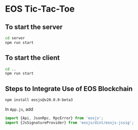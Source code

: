 # EOS Tic-Tac-Toe

## To start the server

```bash
cd server
npm run start
```

## To start the client

```bash
cd ..
npm run start
```

## Steps to Integrate Use of EOS Blockchain

```bash
npm install eosjs@v20.0.0-beta3
```

In `App.js`, add

```js
import {Api, JsonRpc, RpcError} from 'eosjs';
import {JsSignatureProvider} from 'eosjs/dist/eosjs-jssig';
```
